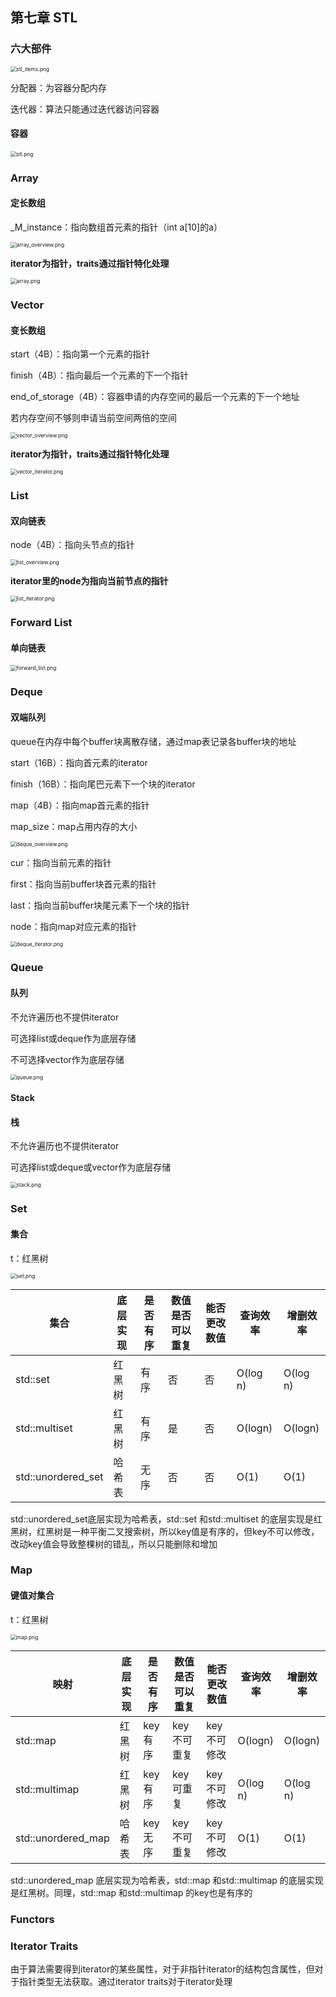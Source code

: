 ## 第七章 STL

### 六大部件

<img src="..\..\..\img\stl_items.PNG" alt="stl_items.png" style="zoom:60%;" />

分配器：为容器分配内存

迭代器：算法只能通过迭代器访问容器

#### 容器

<img src="..\..\..\img\stl.PNG" alt="stl.png" style="zoom:60%;" />

### Array

#### 定长数组

_M_instance：指向数组首元素的指针（int a[10]的a）

<img src="..\..\..\img\array_overview.png" alt="array_overview.png" style="zoom:60%;" />

**iterator为指针，traits通过指针特化处理**

<img src="..\..\..\img\array.png" alt="array.png" style="zoom:60%;" />

### Vector

#### 变长数组

start（4B）：指向第一个元素的指针

finish（4B）：指向最后一个元素的下一个指针

end_of_storage（4B）：容器申请的内存空间的最后一个元素的下一个地址

若内存空间不够则申请当前空间两倍的空间

<img src="..\..\..\img\vector_overview.png" alt="vector_overview.png" style="zoom:60%;" />

**iterator为指针，traits通过指针特化处理**

<img src="..\..\..\img\vector_iterator.png" alt="vector_iterator.png" style="zoom:60%;" />

### List

#### 双向链表

node（4B）：指向头节点的指针

<img src="..\..\..\img\list_overview.png" alt="list_overview.png" style="zoom:60%;" />

**iterator里的node为指向当前节点的指针**

<img src="..\..\..\img\list_iterator.png" alt="list_iterator.png" style="zoom:60%;" />

### Forward List

#### 单向链表

<img src="..\..\..\img\forward_list.png" alt="forward_list.png" style="zoom:60%;" />

### Deque

#### 双端队列

queue在内存中每个buffer块离散存储，通过map表记录各buffer块的地址

start（16B）：指向首元素的iterator

finish（16B）：指向尾巴元素下一个块的iterator

map（4B）：指向map首元素的指针

map_size：map占用内存的大小

<img src="..\..\..\img\deque_overview.png" alt="deque_overview.png" style="zoom:60%;" />

cur：指向当前元素的指针

first：指向当前buffer块首元素的指针

last：指向当前buffer块尾元素下一个块的指针

node：指向map对应元素的指针

<img src="..\..\..\img\deque_iterator.png" alt="deque_iterator.png" style="zoom:60%;" />

### Queue

#### 队列

不允许遍历也不提供iterator

可选择list或deque作为底层存储

不可选择vector作为底层存储

<img src="..\..\..\img\queue.png" alt="queue.png" style="zoom:60%;" />

#### Stack

#### 栈

不允许遍历也不提供iterator

可选择list或deque或vector作为底层存储

<img src="..\..\..\img\stack.png" alt="stack.png" style="zoom:60%;" />

### Set

#### 集合

t：红黑树

<img src="..\..\..\img\set.png" alt="set.png" style="zoom:60%;" />

| 集合               | 底层实现 | 是否有序 | 数值是否可以重复 | 能否更改数值 | 查询效率 | 增删效率 |
| ------------------ | -------- | -------- | ---------------- | ------------ | -------- | -------- |
| std::set           | 红黑树   | 有序     | 否               | 否           | O(log n) | O(log n) |
| std::multiset      | 红黑树   | 有序     | 是               | 否           | O(logn)  | O(logn)  |
| std::unordered_set | 哈希表   | 无序     | 否               | 否           | O(1)     | O(1)     |

std::unordered_set底层实现为哈希表，std::set 和std::multiset 的底层实现是红黑树，红黑树是一种平衡二叉搜索树，所以key值是有序的，但key不可以修改，改动key值会导致整棵树的错乱，所以只能删除和增加

### Map

#### 键值对集合

t：红黑树

<img src="..\..\..\img\map.png" alt="map.png" style="zoom:60%;" />

| 映射               | 底层实现 | 是否有序 | 数值是否可以重复 | 能否更改数值 | 查询效率 | 增删效率 |
| ------------------ | -------- | -------- | ---------------- | ------------ | -------- | -------- |
| std::map           | 红黑树   | key有序  | key不可重复      | key不可修改  | O(logn)  | O(logn)  |
| std::multimap      | 红黑树   | key有序  | key可重复        | key不可修改  | O(log n) | O(log n) |
| std::unordered_map | 哈希表   | key无序  | key不可重复      | key不可修改  | O(1)     | O(1)     |

std::unordered_map 底层实现为哈希表，std::map 和std::multimap 的底层实现是红黑树。同理，std::map 和std::multimap 的key也是有序的

### Functors



### Iterator Traits

由于算法需要得到iterator的某些属性，对于非指针iterator的结构包含属性，但对于指针类型无法获取。通过iterator traits对于iterator处理
